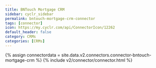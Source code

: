 ```yaml
---
title: BNTouch Mortgage CRM
sidebar: cyclr_sidebar
permalink: bntouch-mortgage-crm-connector
tags: [connector]
icon: https://my.cyclr.com/api/ConnectorIcon/12262
default_header: false
category: CRMs
categories: [CRMs]
---
```

{% assign connectordata = site.data.v2.connectors.connector-bntouch-mortgage-crm %}
{% include v2/connector/connector.html %}	